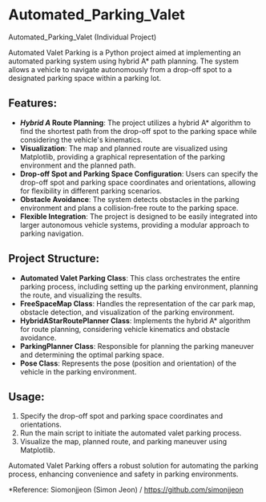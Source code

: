 # Automated_Parking_Valet
Automated_Parking_Valet (Individual Project)


Automated Valet Parking is a Python project aimed at implementing an automated parking system using hybrid A* path planning. The system allows a vehicle to navigate autonomously from a drop-off spot to a designated parking space within a parking lot.

## Features:
- ***Hybrid A* Route Planning**: The project utilizes a hybrid A* algorithm to find the shortest path from the drop-off spot to the parking space while considering the vehicle's kinematics.
- **Visualization**: The map and planned route are visualized using Matplotlib, providing a graphical representation of the parking environment and the planned path.
- **Drop-off Spot and Parking Space Configuration**: Users can specify the drop-off spot and parking space coordinates and orientations, allowing for flexibility in different parking scenarios.
- **Obstacle Avoidance**: The system detects obstacles in the parking environment and plans a collision-free route to the parking space.
- **Flexible Integration**: The project is designed to be easily integrated into larger autonomous vehicle systems, providing a modular approach to parking navigation.

## Project Structure:
- **Automated Valet Parking Class**: This class orchestrates the entire parking process, including setting up the parking environment, planning the route, and visualizing the results.
- **FreeSpaceMap Class**: Handles the representation of the car park map, obstacle detection, and visualization of the parking environment.
- **HybridAStarRoutePlanner Class**: Implements the hybrid A* algorithm for route planning, considering vehicle kinematics and obstacle avoidance.
- **ParkingPlanner Class**: Responsible for planning the parking maneuver and determining the optimal parking space.
- **Pose Class**: Represents the pose (position and orientation) of the vehicle in the parking environment.

## Usage:
1. Specify the drop-off spot and parking space coordinates and orientations.
2. Run the main script to initiate the automated valet parking process.
3. Visualize the map, planned route, and parking maneuver using Matplotlib.

Automated Valet Parking offers a robust solution for automating the parking process, enhancing convenience and safety in parking environments.

*Reference:
Siomonjjeon (Simon Jeon) / https://github.com/simonjjeon
